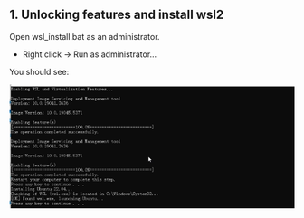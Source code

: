 ## 1. Unlocking features and install wsl2

Open wsl_install.bat as an administrator.

- Right click -> Run as administrator...

You should see: 


![Output from running the above commands successfully.](images/wsl_install.png)


